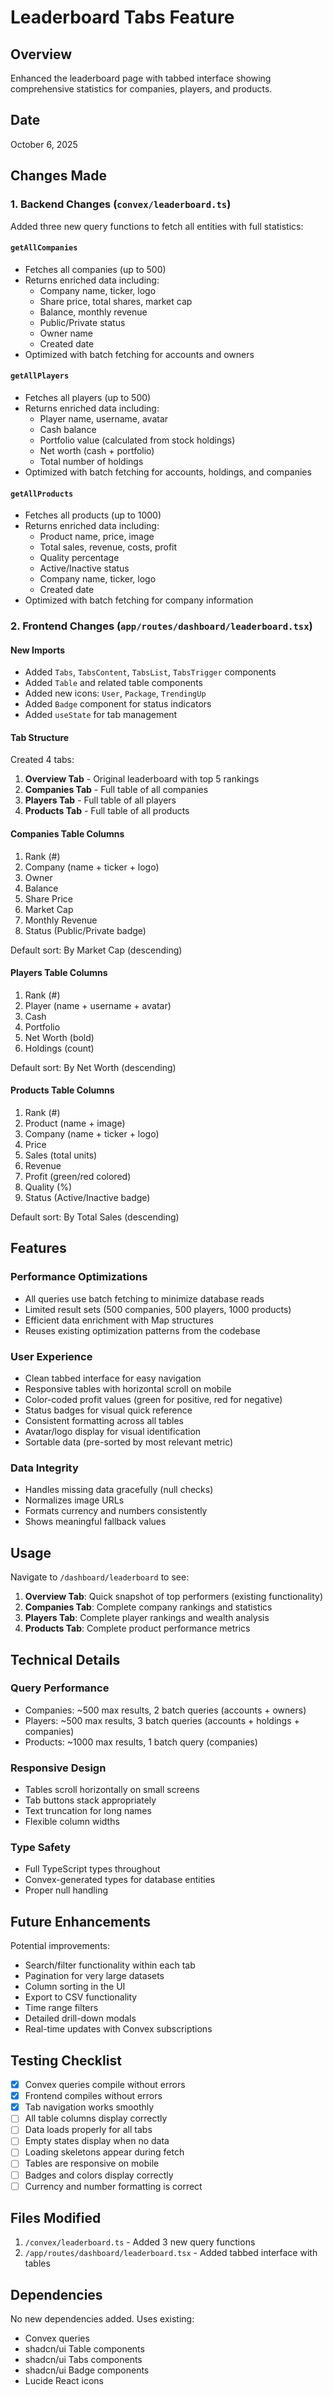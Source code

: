 # Leaderboard Tabs Feature

## Overview

Enhanced the leaderboard page with tabbed interface showing comprehensive statistics for companies, players, and products.

## Date

October 6, 2025

## Changes Made

### 1. Backend Changes (`convex/leaderboard.ts`)

Added three new query functions to fetch all entities with full statistics:

#### `getAllCompanies`

- Fetches all companies (up to 500)
- Returns enriched data including:
  - Company name, ticker, logo
  - Share price, total shares, market cap
  - Balance, monthly revenue
  - Public/Private status
  - Owner name
  - Created date
- Optimized with batch fetching for accounts and owners

#### `getAllPlayers`

- Fetches all players (up to 500)
- Returns enriched data including:
  - Player name, username, avatar
  - Cash balance
  - Portfolio value (calculated from stock holdings)
  - Net worth (cash + portfolio)
  - Total number of holdings
- Optimized with batch fetching for accounts, holdings, and companies

#### `getAllProducts`

- Fetches all products (up to 1000)
- Returns enriched data including:
  - Product name, price, image
  - Total sales, revenue, costs, profit
  - Quality percentage
  - Active/Inactive status
  - Company name, ticker, logo
  - Created date
- Optimized with batch fetching for company information

### 2. Frontend Changes (`app/routes/dashboard/leaderboard.tsx`)

#### New Imports

- Added `Tabs`, `TabsContent`, `TabsList`, `TabsTrigger` components
- Added `Table` and related table components
- Added new icons: `User`, `Package`, `TrendingUp`
- Added `Badge` component for status indicators
- Added `useState` for tab management

#### Tab Structure

Created 4 tabs:

1. **Overview Tab** - Original leaderboard with top 5 rankings
2. **Companies Tab** - Full table of all companies
3. **Players Tab** - Full table of all players
4. **Products Tab** - Full table of all products

#### Companies Table Columns

1. Rank (#)
2. Company (name + ticker + logo)
3. Owner
4. Balance
5. Share Price
6. Market Cap
7. Monthly Revenue
8. Status (Public/Private badge)

Default sort: By Market Cap (descending)

#### Players Table Columns

1. Rank (#)
2. Player (name + username + avatar)
3. Cash
4. Portfolio
5. Net Worth (bold)
6. Holdings (count)

Default sort: By Net Worth (descending)

#### Products Table Columns

1. Rank (#)
2. Product (name + image)
3. Company (name + ticker + logo)
4. Price
5. Sales (total units)
6. Revenue
7. Profit (green/red colored)
8. Quality (%)
9. Status (Active/Inactive badge)

Default sort: By Total Sales (descending)

## Features

### Performance Optimizations

- All queries use batch fetching to minimize database reads
- Limited result sets (500 companies, 500 players, 1000 products)
- Efficient data enrichment with Map structures
- Reuses existing optimization patterns from the codebase

### User Experience

- Clean tabbed interface for easy navigation
- Responsive tables with horizontal scroll on mobile
- Color-coded profit values (green for positive, red for negative)
- Status badges for visual quick reference
- Consistent formatting across all tables
- Avatar/logo display for visual identification
- Sortable data (pre-sorted by most relevant metric)

### Data Integrity

- Handles missing data gracefully (null checks)
- Normalizes image URLs
- Formats currency and numbers consistently
- Shows meaningful fallback values

## Usage

Navigate to `/dashboard/leaderboard` to see:

1. **Overview Tab**: Quick snapshot of top performers (existing functionality)
2. **Companies Tab**: Complete company rankings and statistics
3. **Players Tab**: Complete player rankings and wealth analysis
4. **Products Tab**: Complete product performance metrics

## Technical Details

### Query Performance

- Companies: ~500 max results, 2 batch queries (accounts + owners)
- Players: ~500 max results, 3 batch queries (accounts + holdings + companies)
- Products: ~1000 max results, 1 batch query (companies)

### Responsive Design

- Tables scroll horizontally on small screens
- Tab buttons stack appropriately
- Text truncation for long names
- Flexible column widths

### Type Safety

- Full TypeScript types throughout
- Convex-generated types for database entities
- Proper null handling

## Future Enhancements

Potential improvements:

- Search/filter functionality within each tab
- Pagination for very large datasets
- Column sorting in the UI
- Export to CSV functionality
- Time range filters
- Detailed drill-down modals
- Real-time updates with Convex subscriptions

## Testing Checklist

- [x] Convex queries compile without errors
- [x] Frontend compiles without errors
- [x] Tab navigation works smoothly
- [ ] All table columns display correctly
- [ ] Data loads properly for all tabs
- [ ] Empty states display when no data
- [ ] Loading skeletons appear during fetch
- [ ] Tables are responsive on mobile
- [ ] Badges and colors display correctly
- [ ] Currency and number formatting is correct

## Files Modified

1. `/convex/leaderboard.ts` - Added 3 new query functions
2. `/app/routes/dashboard/leaderboard.tsx` - Added tabbed interface with tables

## Dependencies

No new dependencies added. Uses existing:

- Convex queries
- shadcn/ui Table components
- shadcn/ui Tabs components
- shadcn/ui Badge components
- Lucide React icons
